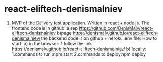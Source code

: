 # react-eliftech-denismalniev

1. MVP of the Delivery test application. Written in react + node js. The
   frontend code is in github: 
    a)rep  https://github.com/DenisMalv/react-eliftech-denismalniev 
    b)page https://denismalv.github.io/react-eliftech-denismalniev/ 
    the backend code is on github + heroku 
    .env file: 
    How to start:
     a) in the browser: 
        1.follow the link https://denismalv.github.io/react-eliftech-denismalniev/ 
     b) locally: 
        1.commands to run :npm start
        2.commands to deploy:npm deploy
